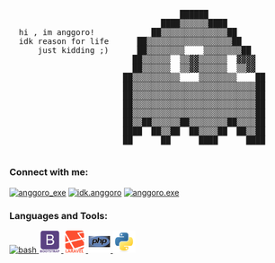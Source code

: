 <pre>                                                                               

                                    ██████                                              
                                ████▒▒▒▒▒▒████                                          
  hi , im anggoro!            ██▒▒▒▒▒▒▒▒▒▒▒▒▒▒██                                        
  idk reason for life      ██▒▒▒▒▒▒▒▒▒▒▒▒▒▒▒▒▒▒██                                      
      just kidding ;)      ██▒▒▒▒▒▒▒▒    ▒▒▒▒▒▒▒▒██                                   
                          ██▒▒▒▒▒▒  ▒▒▓▓▒▒▒▒▒▒  ▓▓▓▓                                    
                          ██▒▒▒▒▒▒  ▒▒▓▓▒▒▒▒▒▒  ▒▒▓▓                                    
                        ██▒▒▒▒▒▒▒▒▒▒    ▒▒▒▒▒▒▒▒    ██                                  
                        ██▒▒▒▒▒▒▒▒▒▒▒▒▒▒▒▒▒▒▒▒▒▒▒▒▒▒██                                  
                        ██▒▒▒▒▒▒▒▒▒▒▒▒▒▒▒▒▒▒▒▒▒▒▒▒▒▒██                                  
                        ██▒▒▒▒▒▒▒▒▒▒▒▒▒▒▒▒▒▒▒▒▒▒▒▒▒▒██                                  
                        ██▒▒▒▒▒▒▒▒▒▒▒▒▒▒▒▒▒▒▒▒▒▒▒▒▒▒██                                  
                        ██▒▒██▒▒▒▒▒▒██▒▒▒▒▒▒▒▒██▒▒▒▒██                                  
                        ████  ██▒▒██  ██▒▒▒▒██  ██▒▒██                                  
                        ██      ██      ████      ████                                  
                                                                 
</pre>


<h3 align="left">Connect with me:</h3>
<p align="left">
<a href="https://twitter.com/anggoro_exe" target="blank"><img align="center" src="https://raw.githubusercontent.com/rahuldkjain/github-profile-readme-generator/master/src/images/icons/Social/twitter.svg" alt="anggoro_exe" height="30" width="40" /></a>
<a href="https://fb.com/idk.anggoro" target="blank"><img align="center" src="https://raw.githubusercontent.com/rahuldkjain/github-profile-readme-generator/master/src/images/icons/Social/facebook.svg" alt="idk.anggoro" height="30" width="40" /></a>
<a href="https://instagram.com/anggoro.exe" target="blank"><img align="center" src="https://raw.githubusercontent.com/rahuldkjain/github-profile-readme-generator/master/src/images/icons/Social/instagram.svg" alt="anggoro.exe" height="30" width="40" /></a>
</p>

<h3 align="left">Languages and Tools:</h3>
<p align="left"> <a href="https://www.gnu.org/software/bash/" target="_blank" rel="noreferrer"> <img src="https://www.vectorlogo.zone/logos/gnu_bash/gnu_bash-icon.svg" alt="bash" width="40" height="40"/> </a> <a href="https://getbootstrap.com" target="_blank" rel="noreferrer"> <img src="https://raw.githubusercontent.com/devicons/devicon/master/icons/bootstrap/bootstrap-plain-wordmark.svg" alt="bootstrap" width="40" height="40"/> </a> <a href="https://laravel.com/" target="_blank" rel="noreferrer"> <img src="https://raw.githubusercontent.com/devicons/devicon/master/icons/laravel/laravel-plain-wordmark.svg" alt="laravel" width="40" height="40"/> </a> <a href="https://www.php.net" target="_blank" rel="noreferrer"> <img src="https://raw.githubusercontent.com/devicons/devicon/master/icons/php/php-original.svg" alt="php" width="40" height="40"/> </a> <a href="https://www.python.org" target="_blank" rel="noreferrer"> <img src="https://raw.githubusercontent.com/devicons/devicon/master/icons/python/python-original.svg" alt="python" width="40" height="40"/> </a> </p>
